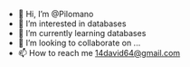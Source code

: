 - 👋 Hi, I’m @Pilomano
- 👀 I’m interested in databases
- 🌱 I’m currently learning databases
- 💞️ I’m looking to collaborate on ...
- 📫 How to reach me 14david64@gmail.com

<!---
Pilomano/Pilomano is a ✨ special ✨ repository because its `README.md` (this file) appears on your GitHub profile.
You can click the Preview link to take a look at your changes.
--->
